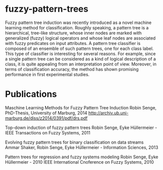 fuzzy-pattern-trees
===================

Fuzzy pattern tree induction was recently introduced as a novel machine learning method for classification. Roughly speaking, a pattern tree is a hierarchical, tree-like structure, whose inner nodes are marked with generalized (fuzzy) logical operators and whose leaf nodes are associated with fuzzy predicates on input attributes. A pattern tree classifier is composed of an ensemble of such pattern trees, one for each class label. This type of classifier is interesting for several reasons. For example, since a single pattern tree can be considered as a kind of logical description of a class, it is quite appealing from an interpretation point of view. Moreover, in terms of classification accuracy, the method has shown promising performance in first experimental studies.


# Publications

Maschine Learning Methods for Fuzzy Pattern Tree Induction
Robin Senge, PhD-Thesis, University of Marburg, 2014
http://archiv.ub.uni-marburg.de/diss/z2014/0391/pdf/drs.pdf

Top-down induction of fuzzy pattern trees
Robin Senge, Eyke Hüllermeier - IEEE Transactions on Fuzzy Systems, 2011

Evolving fuzzy pattern trees for binary classification on data streams
Ammar Shaker, Robin Senge, Eyke Hüllermeier - Information Sciences, 2013

Pattern trees for regression and fuzzy systems modeling
Robin Senge, Eyke Hüllermeier - 2010 IEEE International Cnoference on Fuzzy Systems, 2010

